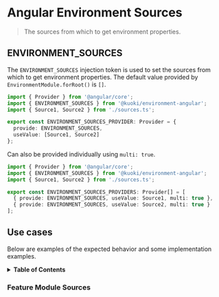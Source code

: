 # Angular Environment Sources

> The sources from which to get environment properties.

## ENVIRONMENT_SOURCES

The `ENVIRONMENT_SOURCES` injection token is used to set the sources from which to get environment properties.
The default value provided by `EnvironmentModule.forRoot()` is `[]`.

```ts
import { Provider } from '@angular/core';
import { ENVIRONMENT_SOURCES } from '@kuoki/environment-angular';
import { Source1, Source2 } from './sources.ts';

export const ENVIRONMENT_SOURCES_PROVIDER: Provider = {
  provide: ENVIRONMENT_SOURCES,
  useValue: [Source1, Source2]
};
```

Can also be provided individually using `multi: true`.

```ts
import { Provider } from '@angular/core';
import { ENVIRONMENT_SOURCES } from '@kuoki/environment-angular';
import { Source1, Source2 } from './sources.ts';

export const ENVIRONMENT_SOURCES_PROVIDERS: Provider[] = [
  { provide: ENVIRONMENT_SOURCES, useValue: Source1, multi: true },
  { provide: ENVIRONMENT_SOURCES, useValue: Source2, multi: true }
];
```

## Use cases

Below are examples of the expected behavior and some implementation examples.

<details>
  <summary><strong>Table of Contents</strong></summary>
  <ol>
    <li><a href="#feature-module-sources">Feature Module Sources</a></li>
  </ol>
</details>

### Feature Module Sources
